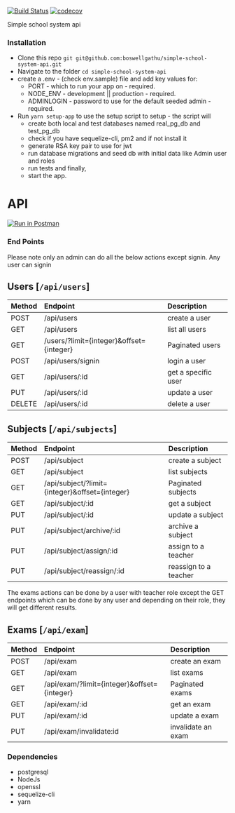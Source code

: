 [![Build Status](https://travis-ci.org/boswellgathu/simple-school-system-api.svg?branch=master)](https://travis-ci.org/boswellgathu/simple-school-system-api)
[![codecov](https://codecov.io/gh/boswellgathu/simple-school-system-api/branch/master/graph/badge.svg)](https://codecov.io/gh/boswellgathu/simple-school-system-api)

Simple school system api

### Installation
* Clone this repo `git git@github.com:boswellgathu/simple-school-system-api.git`
* Navigate to the folder `cd simple-school-system-api`
* create a .env - (check env.sample) file and add key values for:
    - PORT - which to run your app on - required.
    - NODE_ENV - development || production - required.
    - ADMINLOGIN - password to use for the default seeded admin - required.
* Run `yarn setup-app`  to use the setup script to setup - the script will
    - create both local and test databases named real_pg_db and test_pg_db
    - check if you have sequelize-cli, pm2 and if not install it
    - generate RSA key pair to use for jwt
    - run database migrations and seed db with initial data like Admin user and roles
    - run tests and finally,
    - start the app.


# API

[![Run in Postman](https://run.pstmn.io/button.svg)](https://app.getpostman.com/run-collection/5dd06a9ec49d8c04cafa)

### End Points

Please note only an admin can do all the below actions except signin. Any user can signin

## Users [`/api/users`]

| Method     | Endpoint                                 | Description         |
| :-------   | :--------------------------------------  | :-------------      |
|POST        |/api/users                                |create a user        |
|GET         |/api/users                                |list all users       |
|GET         | /users/?limit={integer}&offset={integer} |Paginated users      |
|POST        |/api/users/signin                         |login a user         |
|GET         |/api/users/:id                            |get a specific user   |
|PUT         |/api/users/:id                            |update a user        |
|DELETE      |/api/users/:id                            |delete a user        |


## Subjects [`/api/subjects`]

| Method     | Endpoint                                        | Description         |
| :-------   | :--------------------------------------------   | :-------------      |
|POST        |/api/subject                                     |create  a subject    |
|GET         |/api/subject                                     |list subjects        |
|GET         |/api/subject/?limit={integer}&offset={integer}   |Paginated subjects   |
|GET         |/api/subject/:id                                 |get a subject        |
|PUT         |/api/subject/:id                                 |update a subject     |
|PUT         |/api/subject/archive/:id                         |archive a subject    |
|PUT         |/api/subject/assign/:id                          |assign to a teacher  |
|PUT         |/api/subject/reassign/:id                        |reassign to a teacher|

The exams actions can be done by a user with teacher role except the GET endpoints which can be done by any user and depending on their role, they will get different results.
## Exams [`/api/exam`]

| Method     | Endpoint                                        | Description         |
| :-------   | :--------------------------------------------   | :-------------      |
|POST        |/api/exam                                        |create an exam       |
|GET         |/api/exam                                        |list exams           |
|GET         |/api/exam/?limit={integer}&offset={integer}      |Paginated exams      |
|GET         |/api/exam/:id                                    |get an exam          |
|PUT         |/api/exam/:id                                    |update a exam        |
|PUT         |/api/exam/invalidate:id                          |invalidate an exam   |

### Dependencies
* postgresql
* NodeJs
* openssl
* sequelize-cli
* yarn
